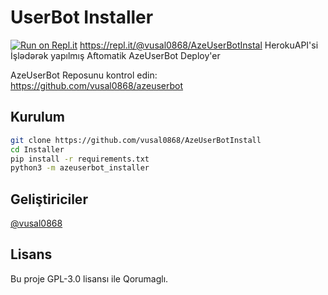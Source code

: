 # UserBot Installer
[![Run on Repl.it](https://repl.it/badge/github/AzeUserBotInstall)](https://repl.it/github/AzeUserBotInstall)
https://repl.it/@vusal0868/AzeUserBotInstal
HerokuAPI'si İşlədərək yapılmış Aftomatik AzeUserBot Deploy'er

AzeUserBot Reposunu kontrol edin: https://github.com/vusal0868/azeuserbot
## Kurulum
```sh
git clone https://github.com/vusal0868/AzeUserBotInstall
cd Installer
pip install -r requirements.txt
python3 -m azeuserbot_installer
```

## Geliştiriciler
[@vusal0868](https://t.me/vusal0868)


## Lisans
Bu proje GPL-3.0 lisansı ile Qorumaglı.
